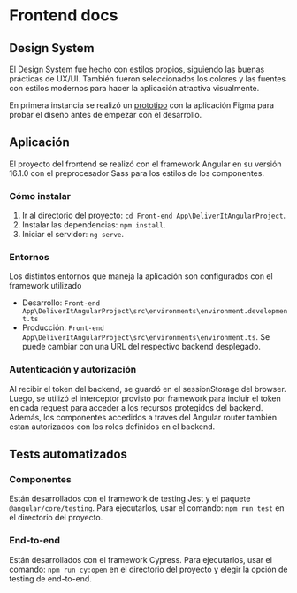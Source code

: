 # Frontend docs

## Design System

El Design System fue hecho con estilos propios, siguiendo las buenas prácticas de UX/UI. También fueron seleccionados los colores y las fuentes con estilos modernos para hacer la aplicación atractiva visualmente.

En primera instancia se realizó un [prototipo](https://www.figma.com/design/0j1BtFdbNd0N27qJnXmrsi/DeliverIt?node-id=0-1&t=NMNRiMAqH6aNpSoK-1) con la aplicación Figma para probar el diseño antes de empezar con el desarrollo.

## Aplicación

El proyecto del frontend se realizó con el framework Angular en su versión 16.1.0 con el preprocesador Sass para los estilos de los componentes.

### Cómo instalar

1. Ir al directorio del proyecto: `cd Front-end App\DeliverItAngularProject`.
2. Instalar las dependencias: `npm install`.
3. Iniciar el servidor: `ng serve`.

### Entornos

Los distintos entornos que maneja la aplicación son configurados con el framework utilizado

- Desarrollo: `Front-end App\DeliverItAngularProject\src\environments\environment.development.ts`
- Producción: `Front-end App\DeliverItAngularProject\src\environments\environment.ts`. Se puede cambiar con una URL del respectivo backend desplegado.

### Autenticación y autorización

Al recibir el token del backend, se guardó en el sessionStorage del browser. Luego, se utilizó el interceptor provisto por framework para incluir el token en cada request para acceder a los recursos protegidos del backend. Además, los componentes accedidos a traves del Angular router también estan autorizados con los roles definidos en el backend.

## Tests automatizados

### Componentes

Están desarrollados con el framework de testing Jest y el paquete `@angular/core/testing`. Para ejecutarlos, usar el comando: `npm run test` en el directorio del proyecto.

### End-to-end

Están desarrollados con el framework Cypress. Para ejecutarlos, usar el comando: `npm run cy:open` en el directorio del proyecto y elegir la opción de testing de end-to-end.
